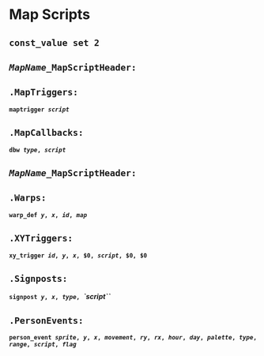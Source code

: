 # Map Scripts

## `const_value set 2`

## *`MapName`*`_MapScriptHeader:`

## `.MapTriggers:`

**`maptrigger `**___`script`___

## `.MapCallbacks:`

**`dbw `**___`type`___**`, `**___`script`___

## *`MapName`*`_MapScriptHeader:`

## `.Warps:`

**`warp_def `**___`y`___**`, `**___`x`___**`, `**___`id`___**`, `**___`map`___

## `.XYTriggers:`

**`xy_trigger `**___`id`___**`, `**___`y`___**`, `**___`x`___**`, $0, `**___`script`___**`, $0, $0`**

## `.Signposts:`

**`signpost `**___`y`___**`, `**___`x`___**`, `**___`type`___**`, `**___`script``___

## `.PersonEvents:`

**`person_event `**___`sprite`___**`, `**___`y`___**`, `**___`x`___**`, `**___`movement`___**`, `**___`ry`___**`, `**___`rx`___**`, `**___`hour`___**`, `**___`day`___**`, `**___`palette`___**`, `**___`type`___**`, `**___`range`___**`, `**___`script`___**`, `**___`flag`___
